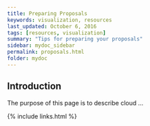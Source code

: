 ```yaml
---
title: Preparing Proposals
keywords: visualization, resources
last_updated: October 6, 2016
tags: [resources, visualization]
summary: "Tips for preparing your proposals"
sidebar: mydoc_sidebar
permalink: proposals.html
folder: mydoc
---
```


## Introduction

The purpose of this page is to describe cloud ...



{% include links.html %}
